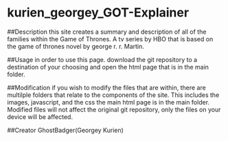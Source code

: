 # kurien_georgey_GOT-Explainer
        
##Description
  this site creates a summary and description of all of the families within the Game of Thrones. A tv series by HBO that is based on the game of thrones novel by george r. r. Martin. 

##Usage
  in order to use this page. download the git repository to a destination of your choosing and open the html page that is in the main folder.
  
##Modification 
  if you wish to modify the files that are within, there are multilple folders that relate to the components of the site. This includes the images, javascript, and the css the main html page is in the main folder. Modified files will not affect the original git repository, only the files on your device will be affected.
  
  ##Creator
  GhostBadger(Georgey Kurien)
  
  ##
